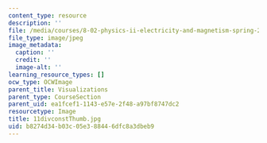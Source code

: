 ```yaml
---
content_type: resource
description: ''
file: /media/courses/8-02-physics-ii-electricity-and-magnetism-spring-2007/b8274d34b03c05e388446dfc8a3dbeb9_11divconstThumb.jpg
file_type: image/jpeg
image_metadata:
  caption: ''
  credit: ''
  image-alt: ''
learning_resource_types: []
ocw_type: OCWImage
parent_title: Visualizations
parent_type: CourseSection
parent_uid: ea1fcef1-1143-e57e-2f48-a97bf8747dc2
resourcetype: Image
title: 11divconstThumb.jpg
uid: b8274d34-b03c-05e3-8844-6dfc8a3dbeb9
---
```

